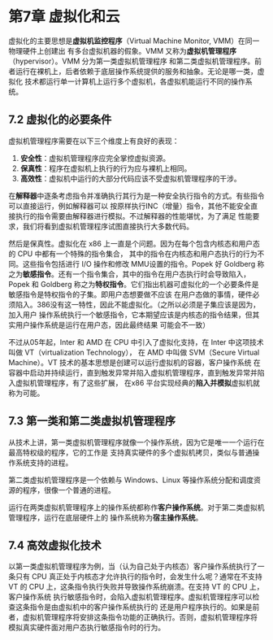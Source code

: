 # 第7章 虚拟化和云

虚拟化的主要思想是**虚拟机监控程序**（Virtual Machine Monitor, VMM）在同一物理硬件上创建出
有多台虚拟机器的假象。VMM 又称为**虚拟机管理程序**（hypervisor）。VMM 分为第一类虚拟机管理程序
和第二类虚拟机管理程序。前者运行在裸机上，后者依赖于底层操作系统提供的服务和抽象。无论是哪一类，虚拟化
技术都运行单一计算机上运行多个虚拟机，各虚拟机能运行不同的操作系统。    

## 7.2 虚拟化的必要条件

虚拟机管理程序需要在以下三个维度上有良好的表现：   

1. **安全性**：虚拟机管理程序应完全掌控虚拟资源。
2. **保真性**：程序在虚拟机上执行的行为应与裸机上相同。
3. **高效性**：虚拟机中运行的大部分代码应该不受虚拟机管理程序的干涉。    

在**解释器**中逐条考虑指令并准确执行其行为是一种安全执行指令的方式。有些指令可以直接运行，例如解释器可以
按原样执行INC（增量）指令，其他不能安全直接执行的指令需要由解释器进行模拟。不过解释器的性能堪忧，为了满足
性能要求，我们将看到虚拟机管理程序试图直接执行大多数代码。    

然后是保真性。虚拟化在 x86 上一直是个问题。因为在每个包含内核态和用户态的 CPU 中都有一个特殊的指令集合，
其中的指令在内核态和用户态执行的行为不同。这些指令包括进行 I/O 操作和修改 MMU设置的指令。Popek 好
Goldberg 称之为**敏感指令**。还有一个指令集合，其中的指令在用户态执行时会导致陷入，Popek 和 Goldberg
称之为**特权指令**。它们指出机器可虚拟化的一个必要条件是敏感指令是特权指令的子集。即用户态想要做不应该
在用户态做的事情，硬件必须陷入。386没有这一特性，因此不能虚拟化。（之所以必须是子集应该是因为，加入用户
操作系统执行一个敏感指令，它本期望应该是内核态的指令结果，但其实用户操作系统是运行在用户态，因此最终结果
可能会不一致）    

不过从05年起，Inter 和 AMD 在 CPU 中引入了虚拟化支持，在 Inter 中这项技术叫做 VT（virtualization Technology），
在 AMD 中叫做 SVM（Secure Virtual Machine）。VT 技术的基本思想是创建可以运行虚拟机的容器，客户操作系统
在容器中启动并持续运行，直到触发异常并陷入虚拟机管理程序，直到触发异常并陷入虚拟机管理程序，有了这些扩展，
在x86 平台实现经典的**陷入并模拟**虚拟机就称为可能。    

## 7.3 第一类和第二类虚拟机管理程序

从技术上讲，第一类虚拟机管理程序就像一个操作系统，因为它是唯一一个运行在最高特权级的程序，它的工作是
支持真实硬件的多个虚拟机拷贝，类似与普通操作系统支持的进程。    

第二类虚拟机管理程序是一个依赖与 Windows、Linux 等操作系统分配和调度资源的程序，很像一个普通的进程。    

运行在两类虚拟机管理程序上的操作系统都称作**客户操作系统**。对于第二类虚拟机管理程序，运行在底层硬件上的
操作系统称为**宿主操作系统**。     

## 7.4 高效虚拟化技术


以第一类虚拟机管理程序为例，当（认为自己处于内核态）客户操作系统执行了一条只有 CPU 真正处于内核态才允许执行的指令时，会发生什么呢？通常在不支持 VT 的 CPU 上，这条指令执行失败并导致操作系统崩溃。在支持 VT 的 CPU 上，客户操作系统
执行敏感指令时，会陷入虚拟机管理程序。虚拟机管理程序可以检查这条指令是由虚拟机中的客户操作系统执行的
还是用户程序执行的。如果是前者，虚拟机管理程序将安排这条指令功能的正确执行。否则，虚拟机管理程序将
模拟真实硬件面对用户态执行敏感指令时的行为。    

